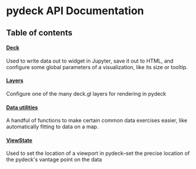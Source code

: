 pydeck API Documentation
=========

## Table of contents
#### [Deck](https://github.com/uber/deck.gl/blob/master/bindings/python/pydeck/docs/deck.md)

Used to write data out to widget in Jupyter, save it out to HTML, and configure some global parameters of a visualization, like its size or tooltip.

#### [Layers](https://github.com/uber/deck.gl/blob/master/bindings/python/pydeck/docs/layer.md)

Configure one of the many deck.gl layers for rendering in pydeck

#### [Data utilities](https://github.com/uber/deck.gl/blob/master/bindings/python/pydeck/docs/data_utils.md)

A handful of functions to make certain common data exercises easier, like automatically fitting to data on a map.

#### [ViewState](https://github.com/uber/deck.gl/blob/master/bindings/python/pydeck/docs/view_state.md)

Used to set the location of a viewport in pydeck–set the precise location of the pydeck's vantage point on the data
